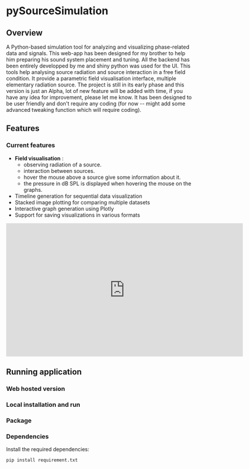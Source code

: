 # pySourceSimulation
## Overview
A Python-based simulation tool for analyzing and visualizing phase-related data and signals.
This web-app has been designed for my brother to help him preparing his sound system placement and tuning. All the backend has been entirely developped by me and shiny python was used for the UI. 
This tools help analysing source radiation and source interaction in a free field condition. It provide a parametric field visualisation interface, multiple elementary radiation source.
The project is still in its early phase and this version is just an Alpha, lot of new feature will be added with time, if you have any idea for improvement, please let me know.
It has been designed to be user friendly and don't require any coding (for now -- might add some advanced tweaking function which will require coding).



## Features
### Current features

- **Field visualisation** :
  - observing radiation of a source.
  - interaction between sources.
  - hover the mouse above a source give some information about it.
  - the pressure in dB SPL is displayed when hovering the mouse on the graphs.  
- Timeline generation for sequential data visualization
- Stacked image plotting for comparing multiple datasets
- Interactive graph generation using Plotly
- Support for saving visualizations in various formats
<iframe width="640" height="360" src="https://www.loom.com/embed/a22156e2e2dc4d96a14f5b3ea2fe52e0?sid=931e14ff-3181-43f6-9b5b-895052220589" frameborder="0" webkitallowfullscreen mozallowfullscreen allowfullscreen></iframe>

## Running application
### Web hosted version

### Local installation and run 

### Package

### Dependencies

Install the required dependencies:

```bash
pip install requirement.txt
